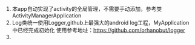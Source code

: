 1. 本app自动实现了activity的全局管理，不需要手动添加，参考类ActivityManagerApplication
2. Log类统一使用Logger,github上最强大的android log工程，MyApplication中已经完成初始化
   使用参考地址：https://github.com/orhanobut/logger
3.